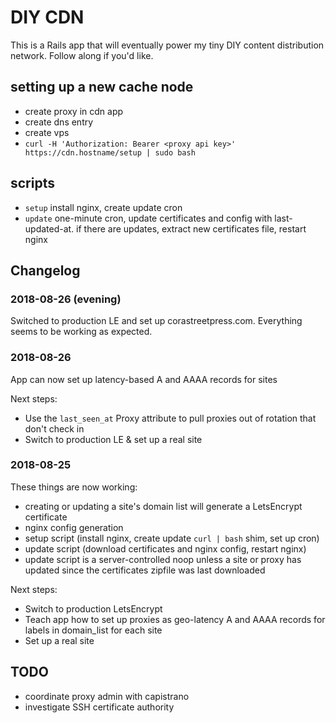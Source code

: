 # DIY CDN

This is a Rails app that will eventually power my tiny DIY content distribution network. Follow along if you'd like.


## setting up a new cache node

* create proxy in cdn app
* create dns entry
* create vps
* `curl -H 'Authorization: Bearer <proxy api key>' https://cdn.hostname/setup | sudo bash`

## scripts

* `setup` install nginx, create update cron
* `update` one-minute cron, update certificates and config with last-updated-at. if there are updates, extract new certificates file, restart nginx

## Changelog

### 2018-08-26 (evening)

Switched to production LE and set up corastreetpress.com. Everything seems to be working as expected.

### 2018-08-26

App can now set up latency-based A and AAAA records for sites

Next steps:

* Use the `last_seen_at` Proxy attribute to pull proxies out of rotation that don't check in
* Switch to production LE & set up a real site

### 2018-08-25

These things are now working:

* creating or updating a site's domain list will generate a LetsEncrypt certificate
* nginx config generation
* setup script (install nginx, create update `curl | bash` shim, set up cron)
* update script (download certificates and nginx config, restart nginx)
* update script is a server-controlled noop unless a site or proxy has updated since the certificates zipfile was last downloaded

Next steps:

* Switch to production LetsEncrypt
* Teach app how to set up proxies as geo-latency A and AAAA records for labels in domain_list for each site
* Set up a real site

## TODO

* coordinate proxy admin with capistrano
* investigate SSH certificate authority
